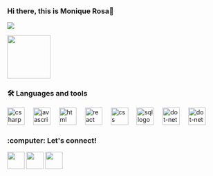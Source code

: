 ### Hi there, this is Monique Rosa👋




<div align="left">
<img src="https://github-readme-stats.vercel.app/api/top-langs/?username=mnqrs&layout=compact&langs_count=7&theme=dracula"> <p></p>
<img align ="center" src="https://user-images.githubusercontent.com/74038190/226127927-3feb953e-cc01-482e-b732-311b2907991f.gif" width="100">


<h3 align="left">🛠 Languages and tools</h3>

<div align="left">
    <img src="https://cdn.jsdelivr.net/gh/devicons/devicon/icons/csharp/csharp-original.svg" height="40" alt="csharp logo"/>
  <img width="12" />
  <img src="https://cdn.jsdelivr.net/gh/devicons/devicon/icons/javascript/javascript-original.svg" height="40" alt="javascript logo"/>
  <img width="12" />
  <img src="https://cdn.jsdelivr.net/gh/devicons/devicon/icons/html5/html5-plain.svg" height="40" alt="html logo"/>
     <img width="12" />  
    <img src="https://cdn.jsdelivr.net/gh/devicons/devicon/icons/react/react-original.svg" height="40" alt="react logo"/>
  <img width="12" />
   <img src="https://cdn.jsdelivr.net/gh/devicons/devicon/icons/css3/css3-plain.svg" height="40" alt="css logo"/>
   <img width="12" />  
  <img src="https://cyclr.com/wp-content/uploads/2022/03/ext-550.png" height = "40" alt="sql logo"/>
   <img width="12" />                         
  <img src="https://cdn.jsdelivr.net/gh/devicons/devicon/icons/dot-net/dot-net-plain-wordmark.svg" height="40" alt="dot-net logo"/>
  <img width="12" />
   <img src="https://cdn.jsdelivr.net/gh/devicons/devicon/icons/git/git-plain.svg" height="40" alt="dot-net logo"/>
  <img width="12" />
        </div><p></p>

  <div>      
<h3 align="left">:computer: Let's connect!</h3>
  <p align="left">
  <a  href="https://www.instagram.com/mnqrs/" target="_blank"> <img height="40" src="https://github.com/mnqrs/mnqrs/assets/116473798/7527e25d-7337-49bb-a39d-d73302758cc0" target="_blank"></a>
  <a  href="https://www.linkedin.com/in/moniquerosa/" target="_blank"> <img height="40" src="https://github.com/mnqrs/mnqrs/assets/116473798/39b20f4b-ede4-448c-af47-d9ed397f8dfa" target="_blank"></a>
  <a  href="mailto:mnqrs@yahoo.com.br" > <img height="40" src="https://github.com/mnqrs/mnqrs/assets/116473798/598ef44d-8c21-45aa-9179-56b051d7f50b" target="_blank">
<div/>
